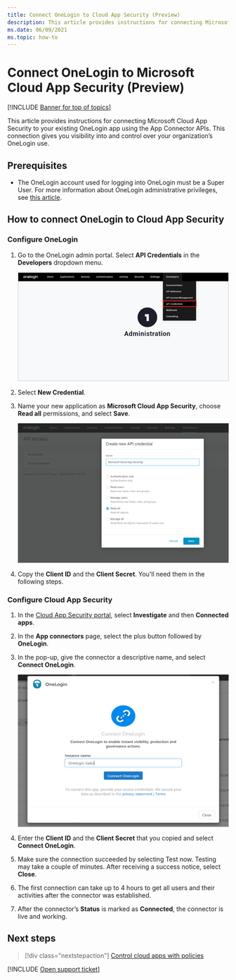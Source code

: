 ```yaml
---
title: Connect OneLogin to Cloud App Security (Preview)
description: This article provides instructions for connecting Microsoft Cloud App Security to your existing OneLogin app using the App Connector APIs. 
ms.date: 06/09/2021
ms.topic: how-to
---
```

# Connect OneLogin to Microsoft Cloud App Security (Preview)

[!INCLUDE [Banner for top of topics](includes/banner.md)]

This article provides instructions for connecting Microsoft Cloud App Security to your existing OneLogin app using the App Connector APIs. This connection gives you visibility into and control over your organization’s OneLogin use.

## Prerequisites

- The OneLogin account used for logging into OneLogin must be a Super User. For more information about OneLogin administrative privileges, see [this article](https://onelogin.service-now.com/kb_view_customer.do?sysparm_article=KB0010391).

## How to connect OneLogin to Cloud App Security

### Configure OneLogin

1. Go to the OneLogin admin portal. Select **API Credentials** in the **Developers** dropdown menu.

    ![Select API credentials](media/api-credentials-onelogin.png)

1. Select **New Credential**.
1. Name your new application as **Microsoft Cloud App Security**, choose **Read all** permissions, and select **Save**.

    ![Create new API credential](media/create-new-api-credential-onelogin.png)

1. Copy the **Client ID** and the **Client Secret**. You'll need them in the following steps.

### Configure Cloud App Security

1. In the [Cloud App Security portal](https://portal.cloudappsecurity.com/), select **Investigate** and then **Connected apps**.
1. In the **App connectors** page, select the plus button followed by **OneLogin**.
1. In the pop-up, give the connector a descriptive name, and select **Connect OneLogin**.

    ![Connect OneLogin](media/connect-onelogin.png)

1. Enter the **Client ID** and the **Client Secret** that you copied and select **Connect OneLogin**.
1. Make sure the connection succeeded by selecting Test now. Testing may take a couple of minutes. After receiving a success notice, select **Close**.
1. The first connection can take up to 4 hours to get all users and their activities after the connector was established.
1. After the connector’s **Status** is marked as **Connected**, the connector is live and working.

## Next steps

> [!div class="nextstepaction"]
> [Control cloud apps with policies](control-cloud-apps-with-policies.md)

[!INCLUDE [Open support ticket](includes/support.md)]
